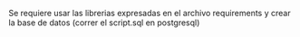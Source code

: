 Se requiere usar las librerias expresadas en el archivo requirements y crear la base de datos (correr el script.sql en postgresql)
